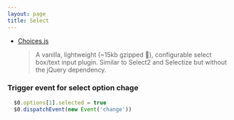 ```yaml
---
layout: page
title: Select
---
```


* [Choices.js](https://github.com/jshjohnson/Choices)
  > A vanilla, lightweight (~15kb gzipped 🎉), configurable select box/text input plugin. Similar to Select2 and Selectize but without the jQuery dependency.

### Trigger event for select option chage

```js
  $0.options[1].selected = true
  $0.dispatchEvent(new Event('change'))
```